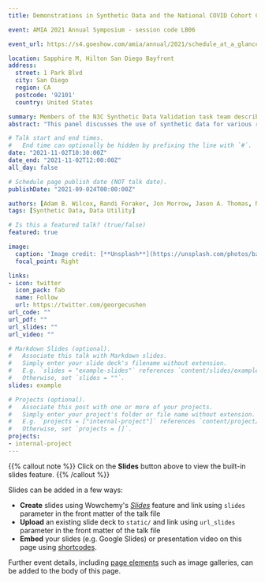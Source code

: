 ```yaml
---
title: Demonstrations in Synthetic Data and the National COVID Cohort Collaborative (N3C)

event: AMIA 2021 Annual Symposium - session code LB06

event_url: https://s4.goeshow.com/amia/annual/2021/schedule_at_a_glance.cfm?session_key=B22B2C9F-C9A3-1400-D67E-39E6286E2731&session_date=Tuesday%2C%20Nov%2002%2C%202021

location: Sapphire M, Hilton San Diego Bayfront
address:
  street: 1 Park Blvd
  city: San Diego
  region: CA
  postcode: '92101'
  country: United States

summary: Members of the N3C Synthetic Data Validation task team describe their analysis to evaluate the utility of N3C synthetic data across multiple use cases.
abstract: "This panel discusses the use of synthetic data for various real analyses related to the COVID-19 pandemic. Using a synthetic dataset derived from N3C data, panelists have performed studies of data characterization, epidemic measurement, prevalence prediction, and inpatient severity prediction, and compared the data to results drawn from the original dataset. The panel provides a comprehensive review of how synthetic data can be used for analysis. While each of the studies could be considered separately, the combination of studies together creates an opportunity to clearly recognize the status of synthetic data validation, which can better advance the appropriate application of the technology in informatics broadly."

# Talk start and end times.
#   End time can optionally be hidden by prefixing the line with `#`.
date: "2021-11-02T10:30:00Z"
date_end: "2021-11-02T12:00:00Z"
all_day: false

# Schedule page publish date (NOT talk date).
publishDate: "2021-09-024T00:00:00Z"

authors: [Adam B. Wilcox, Randi Foraker, Jon Morrow, Jason A. Thomas, Noa Zamstein]
tags: [Synthetic Data, Data Utility]

# Is this a featured talk? (true/false)
featured: true

image:
  caption: 'Image credit: [**Unsplash**](https://unsplash.com/photos/bzdhc5b3Bxs)'
  focal_point: Right

links:
- icon: twitter
  icon_pack: fab
  name: Follow
  url: https://twitter.com/georgecushen
url_code: ""
url_pdf: ""
url_slides: ""
url_video: ""

# Markdown Slides (optional).
#   Associate this talk with Markdown slides.
#   Simply enter your slide deck's filename without extension.
#   E.g. `slides = "example-slides"` references `content/slides/example-slides.md`.
#   Otherwise, set `slides = ""`.
slides: example

# Projects (optional).
#   Associate this post with one or more of your projects.
#   Simply enter your project's folder or file name without extension.
#   E.g. `projects = ["internal-project"]` references `content/project/deep-learning/index.md`.
#   Otherwise, set `projects = []`.
projects:
- internal-project
---
```


{{% callout note %}}
Click on the **Slides** button above to view the built-in slides feature.
{{% /callout %}}

Slides can be added in a few ways:

- **Create** slides using Wowchemy's [*Slides*](https://wowchemy.com/docs/managing-content/#create-slides) feature and link using `slides` parameter in the front matter of the talk file
- **Upload** an existing slide deck to `static/` and link using `url_slides` parameter in the front matter of the talk file
- **Embed** your slides (e.g. Google Slides) or presentation video on this page using [shortcodes](https://wowchemy.com/docs/writing-markdown-latex/).

Further event details, including [page elements](https://wowchemy.com/docs/writing-markdown-latex/) such as image galleries, can be added to the body of this page.
